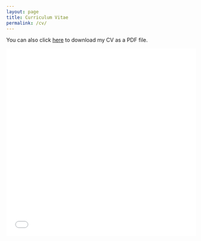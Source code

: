 ```yaml
---
layout: page
title: Curriculum Vitae
permalink: /cv/
---
```


You can also click [here](/assets/cv_ChiaoHsieh_may2025.pdf) to download my CV as a PDF file.

<embed src="/assets/cv_ChiaoHsieh_may2025.pdf" width="100%" height="500" type="application/pdf" />
